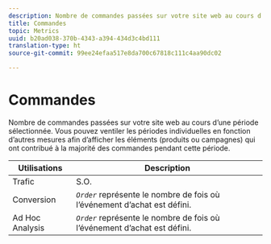 ```yaml
---
description: Nombre de commandes passées sur votre site web au cours d’une période sélectionnée. Vous pouvez ventiler les périodes individuelles en fonction d’autres mesures afin d’afficher les éléments (produits ou campagnes) qui ont contribué à la majorité des commandes pendant cette période.
title: Commandes
topic: Metrics
uuid: b20ad038-370b-4343-a394-434d3c4bd111
translation-type: ht
source-git-commit: 99ee24efaa517e8da700c67818c111c4aa90dc02

---
```



# Commandes

Nombre de commandes passées sur votre site web au cours d’une période sélectionnée. Vous pouvez ventiler les périodes individuelles en fonction d’autres mesures afin d’afficher les éléments (produits ou campagnes) qui ont contribué à la majorité des commandes pendant cette période.

| Utilisations | Description |
|---|---|
| Trafic | S.O. |
| Conversion | *`Order`* représente le nombre de fois où l’événement d’achat est défini. |
| Ad Hoc Analysis | *`Order`* représente le nombre de fois où l’événement d’achat est défini. |

